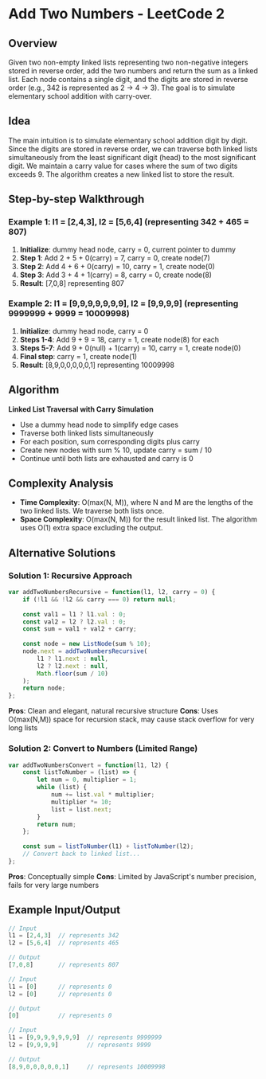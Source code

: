 # Add Two Numbers - LeetCode 2

## Overview
Given two non-empty linked lists representing two non-negative integers stored in reverse order, add the two numbers and return the sum as a linked list. Each node contains a single digit, and the digits are stored in reverse order (e.g., 342 is represented as 2 → 4 → 3). The goal is to simulate elementary school addition with carry-over.

## Idea
The main intuition is to simulate elementary school addition digit by digit. Since the digits are stored in reverse order, we can traverse both linked lists simultaneously from the least significant digit (head) to the most significant digit. We maintain a carry value for cases where the sum of two digits exceeds 9. The algorithm creates a new linked list to store the result.

## Step-by-step Walkthrough

### Example 1: l1 = [2,4,3], l2 = [5,6,4] (representing 342 + 465 = 807)

1. **Initialize**: dummy head node, carry = 0, current pointer to dummy
2. **Step 1**: Add 2 + 5 + 0(carry) = 7, carry = 0, create node(7)
3. **Step 2**: Add 4 + 6 + 0(carry) = 10, carry = 1, create node(0)
4. **Step 3**: Add 3 + 4 + 1(carry) = 8, carry = 0, create node(8)
5. **Result**: [7,0,8] representing 807

### Example 2: l1 = [9,9,9,9,9,9,9], l2 = [9,9,9,9] (representing 9999999 + 9999 = 10009998)

1. **Initialize**: dummy head node, carry = 0
2. **Steps 1-4**: Add 9 + 9 = 18, carry = 1, create node(8) for each
3. **Steps 5-7**: Add 9 + 0(null) + 1(carry) = 10, carry = 1, create node(0)
4. **Final step**: carry = 1, create node(1)
5. **Result**: [8,9,0,0,0,0,0,1] representing 10009998

## Algorithm
**Linked List Traversal with Carry Simulation**
- Use a dummy head node to simplify edge cases
- Traverse both linked lists simultaneously
- For each position, sum corresponding digits plus carry
- Create new nodes with sum % 10, update carry = sum / 10
- Continue until both lists are exhausted and carry is 0

## Complexity Analysis
- **Time Complexity**: O(max(N, M)), where N and M are the lengths of the two linked lists. We traverse both lists once.
- **Space Complexity**: O(max(N, M)) for the result linked list. The algorithm uses O(1) extra space excluding the output.

## Alternative Solutions

### Solution 1: Recursive Approach
```javascript
var addTwoNumbersRecursive = function(l1, l2, carry = 0) {
    if (!l1 && !l2 && carry === 0) return null;
    
    const val1 = l1 ? l1.val : 0;
    const val2 = l2 ? l2.val : 0;
    const sum = val1 + val2 + carry;
    
    const node = new ListNode(sum % 10);
    node.next = addTwoNumbersRecursive(
        l1 ? l1.next : null,
        l2 ? l2.next : null,
        Math.floor(sum / 10)
    );
    return node;
};
```
**Pros**: Clean and elegant, natural recursive structure
**Cons**: Uses O(max(N,M)) space for recursion stack, may cause stack overflow for very long lists

### Solution 2: Convert to Numbers (Limited Range)
```javascript
var addTwoNumbersConvert = function(l1, l2) {
    const listToNumber = (list) => {
        let num = 0, multiplier = 1;
        while (list) {
            num += list.val * multiplier;
            multiplier *= 10;
            list = list.next;
        }
        return num;
    };
    
    const sum = listToNumber(l1) + listToNumber(l2);
    // Convert back to linked list...
};
```
**Pros**: Conceptually simple
**Cons**: Limited by JavaScript's number precision, fails for very large numbers

## Example Input/Output
```javascript
// Input
l1 = [2,4,3]  // represents 342
l2 = [5,6,4]  // represents 465

// Output
[7,0,8]       // represents 807

// Input
l1 = [0]      // represents 0
l2 = [0]      // represents 0

// Output
[0]           // represents 0

// Input
l1 = [9,9,9,9,9,9,9]  // represents 9999999
l2 = [9,9,9,9]        // represents 9999

// Output
[8,9,0,0,0,0,0,1]     // represents 10009998
```
